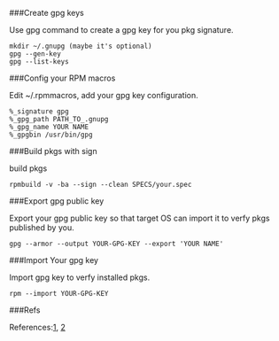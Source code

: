 ###Create gpg keys

Use gpg command to create a gpg key for you pkg signature.

    mkdir ~/.gnupg (maybe it's optional)
    gpg --gen-key
    gpg --list-keys

###Config your RPM macros

Edit ~/.rpmmacros, add your gpg key configuration.

    %_signature gpg
    %_gpg_path PATH_TO_.gnupg
    %_gpg_name YOUR NAME
    %_gpgbin /usr/bin/gpg


###Build pkgs with sign

build pkgs

    rpmbuild -v -ba --sign --clean SPECS/your.spec

###Export gpg public key

Export your gpg public key so that target OS can import it to verfy pkgs published by you.

    gpg --armor --output YOUR-GPG-KEY --export 'YOUR NAME'

###Import Your gpg key

Import gpg key to verfy installed pkgs.

    rpm --import YOUR-GPG-KEY

###Refs

References:[1],   [2]

  [1]: http://www.rpm.org/max-rpm/ch-rpm-pgp.html
  [2]: https://www.gnupg.org/gph/en/manual.html
